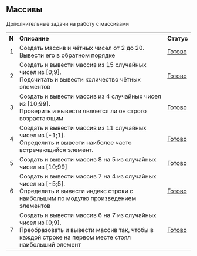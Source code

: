 ## Массивы 

Дополнительные задачи на работу с массивами

<table>
    <tr>
        <th align="right">N</th>
        <th align="left">Описание</th>
        <th align="left">Статус</th>
    </tr>
    <tr>
        <td align="right">1</td>
        <td>
            Создать массив и чётных чисел от 2 до 20.<br/>
            Вывести его в обратном порядке
        </td>
        <td><a href="ex01">Готово</a></td>
    </tr>
    <tr>
        <td align="right">2</td>
        <td>
            Создать и вывести массив из 15 случайных чисел из [0;9].<br/>
            Подсчитать и вывести количество чётных элементов
        </td>
        <td><a href="ex02">Готово</a></td>
    </tr>
    <tr>
        <td align="right">3</td>
        <td>
            Создать и вывести массив из 4 случайных чисел из [10;99].<br/>
            Проверить и вывести является ли он строго возрастающим
        </td>
        <td><a href="ex03">Готово</a></td>
    </tr>
    <tr>
        <td align="right">4</td>
        <td>
            Создать и вывести массив из 11 случайных чисел из [-1;1].<br/>
            Определить и вывести наиболее часто встречающийся элемент.
        </td>
        <td><a href="ex04">Готово</a></td>
    </tr>
    <tr>
        <td align="right">5</td>
        <td>Создать и вывести массив 8 на 5 из случайных чисел из [10;99]</td>
        <td><a href="ex05">Готово</a></td>
    </tr>
    <tr>
        <td align="right">6</td>
        <td>
            Создать и вывести массив 7 на 4 из случайных чисел из [-5;5].<br/>
            Определить и вывести индекс строки с наибольшим по модулю произведением элементов
        </td>
        <td><a href="ex06">Готово</a></td>
    </tr>
    <tr>
        <td align="right">7</td>
        <td>
            Создать и вывести массив 6 на 7 из случайных чисел из [0;9].<br/>
            Преобразовать и вывести массив так, чтобы в каждой строке на первом месте стоял наибольший элемент
        </td>
        <td><a href="ex06">Готово</a></td>
    </tr>
</table>
